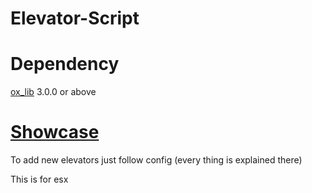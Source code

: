# Elevator-Script
# Dependency 
[ox_lib](https://github.com/overextended/ox_lib) 3.0.0 or above

# [Showcase](https://streamable.com/z0een6)

To add new elevators just follow config (every thing is explained there)

This is for esx

